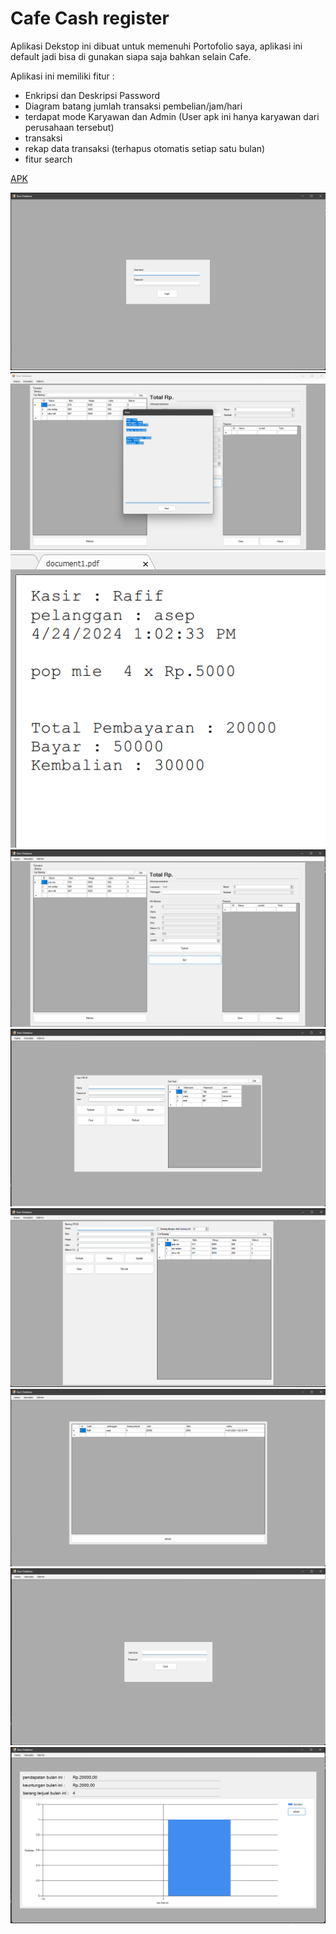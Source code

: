 # Cafe Cash register

Aplikasi Dekstop ini dibuat untuk memenuhi Portofolio saya, aplikasi ini default jadi bisa di gunakan siapa saja bahkan selain Cafe.

Aplikasi ini memiliki fitur :
- Enkripsi dan Deskripsi Password
- Diagram batang jumlah transaksi pembelian/jam/hari
- terdapat mode Karyawan dan Admin (User apk ini hanya karyawan dari perusahaan tersebut)
- transaksi
- rekap data transaksi (terhapus otomatis setiap satu bulan)
- fitur search

[APK](kasir_pro_database.application)

![Contoh Screenshot](gambar/1.png)
![Contoh Screenshot](gambar/2.png)
![Contoh Screenshot](gambar/3.png)
![Contoh Screenshot](gambar/4.png)
![Contoh Screenshot](gambar/5.png)
![Contoh Screenshot](gambar/6.png)
![Contoh Screenshot](gambar/7.png)
![Contoh Screenshot](gambar/8.png)
![Contoh Screenshot](gambar/9.png)
